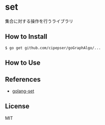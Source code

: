 # set

集合に対する操作を行うライブラリ

## How to Install

```
$ go get github.com/cipepser/goGraphAlgo/...
```


## How to Use


## References
* [golang-set](https://github.com/deckarep/golang-set/blob/master/set.go)

## License
MIT